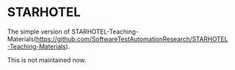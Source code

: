 STARHOTEL
=========

The simple version of STARHOTEL-Teaching-Materials(https://github.com/SoftwareTestAutomationResearch/STARHOTEL-Teaching-Materials).

This is not maintained now.
